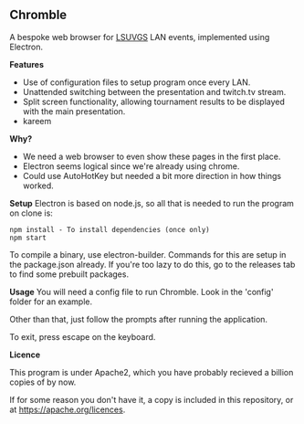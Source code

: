 Chromble
----------

A bespoke web browser for [LSUVGS](https://lsuvgs.org.uk) LAN events, implemented
using Electron.

**Features**
- Use of configuration files to setup program once every LAN.
- Unattended switching between the presentation and twitch.tv stream.
- Split screen functionality, allowing tournament results to be displayed
with the main presentation.
- kareem

**Why?**
- We need a web browser to even show these pages in the first place.
- Electron seems logical since we're already using chrome.
- Could use AutoHotKey but needed a bit more direction in how things worked.

**Setup**
Electron is based on node.js, so all that is needed to run the program on 
clone is:

```
npm install - To install dependencies (once only)
npm start
```

To compile a binary, use electron-builder. Commands for this are setup in the
package.json already. If you're too lazy to do this, go to the releases tab
to find some prebuilt packages.

**Usage**
You will need a config file to run Chromble. Look in the 'config' folder
for an example.

Other than that, just follow the prompts after running the application.

To exit, press escape on the keyboard.

**Licence**

This program is under Apache2, which you have probably recieved a billion
copies of by now.

If for some reason you don't have it, a copy is included in this repository, 
or at https://apache.org/licences.




